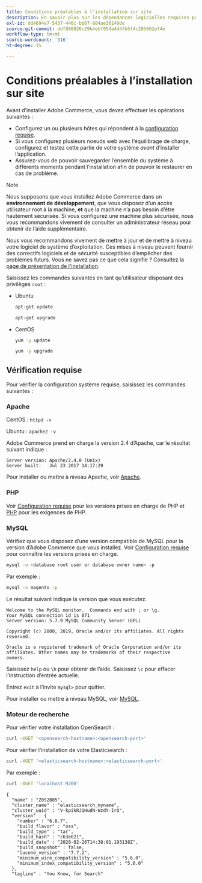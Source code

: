 ```yaml
---
title: Conditions préalables à l’installation sur site
description: En savoir plus sur les dépendances logicielles requises pour les installations sur site d’Adobe Commerce.
exl-id: dd4694e7-5437-440c-bb67-804ae36149de
source-git-commit: ddf988826c29b4ebf054a4d4fb5f4c285662ef4e
workflow-type: tm+mt
source-wordcount: '316'
ht-degree: 1%

---
```


# Conditions préalables à l’installation sur site

Avant d’installer Adobe Commerce, vous devez effectuer les opérations suivantes :

* Configurez un ou plusieurs hôtes qui répondent à la [ configuration requise](../system-requirements.md).
* Si vous configurez plusieurs noeuds web avec l’équilibrage de charge, configurez et testez cette partie de votre système _avant_ d’installer l’application.
* Assurez-vous de pouvoir sauvegarder l’ensemble du système à différents moments pendant l’installation afin de pouvoir le restaurer en cas de problème.

>[!NOTE]
>
>Nous supposons que vous installez Adobe Commerce dans un **environnement de développement**, que vous disposez d’un accès utilisateur root à la machine, **et** que la machine n’a pas besoin d’être hautement sécurisée. Si vous configurez une machine plus sécurisée, nous vous recommandons vivement de consulter un administrateur réseau pour obtenir de l’aide supplémentaire.

Nous vous recommandons vivement de mettre à jour et de mettre à niveau votre logiciel de système d’exploitation. Ces mises à niveau peuvent fournir des correctifs logiciels et de sécurité susceptibles d’empêcher des problèmes futurs. Vous ne savez pas ce que cela signifie ? Consultez la [page de présentation de l&#39;installation](../overview.md).

Saisissez les commandes suivantes en tant qu’utilisateur disposant des privilèges `root` :

* Ubuntu

  ```bash
  apt-get update
  ```

  ```bash
  apt-get upgrade
  ```

* CentOS

  ```bash
  yum -y update
  ```

  ```bash
  yum -y upgrade
  ```

## Vérification requise

Pour vérifier la configuration système requise, saisissez les commandes suivantes :

### Apache

CentOS : `httpd -v`

Ubuntu : `apache2 -v`

Adobe Commerce prend en charge la version 2.4 d’Apache, car le résultat suivant indique :

```terminal
Server version: Apache/2.4.0 (Unix)
Server built:   Jul 23 2017 14:17:29
```

Pour installer ou mettre à niveau Apache, voir [Apache](web-server/apache.md).

### PHP

Voir [Configuration requise](../system-requirements.md) pour les versions prises en charge de PHP et [PHP](../system-requirements.md#php-settings) pour les exigences de PHP.

### MySQL

Vérifiez que vous disposez d’une version compatible de MySQL pour la version d’Adobe Commerce que vous installez. Voir [Configuration requise](../system-requirements.md) pour connaître les versions prises en charge.

```bash
mysql -u <database root user or database owner name> -p
```

Par exemple :

```bash
mysql -u magento -p
```

Le résultat suivant indique la version que vous exécutez.

```terminal
Welcome to the MySQL monitor.  Commands end with ; or \g.
Your MySQL connection id is 871
Server version: 5.7.9 MySQL Community Server (GPL)

Copyright (c) 2000, 2019, Oracle and/or its affiliates. All rights reserved.

Oracle is a registered trademark of Oracle Corporation and/or its
affiliates. Other names may be trademarks of their respective
owners.
```

Saisissez `help` ou `\h` pour obtenir de l’aide. Saisissez `\c` pour effacer l’instruction d’entrée actuelle.

Entrez `exit` à l’invite `mysql>` pour quitter.

Pour installer ou mettre à niveau MySQL, voir [MySQL](database/mysql.md).

### Moteur de recherche

Pour vérifier votre installation OpenSearch :

```bash
curl -XGET '<opensearch-hostname>:<opensearch-port>'
```

Pour vérifier l’installation de votre Elasticsearch :

```bash
curl -XGET '<elasticsearch-hostname>:<elasticsearch-port>'
```

Par exemple :

```bash
curl -XGET 'localhost:9200'
```

```terminal
{
  "name" : "Z0S2B05",
  "cluster_name" : "elasticsearch_myname",
  "cluster_uuid" : "V-kpikRJQHudN-Wzdt-IrQ",
  "version" : {
    "number" : "6.8.7",
    "build_flavor" : "oss",
    "build_type" : "tar",
    "build_hash" : "c63e621",
    "build_date" : "2020-02-26T14:38:01.193138Z",
    "build_snapshot" : false,
    "lucene_version" : "7.7.2",
    "minimum_wire_compatibility_version" : "5.6.0",
    "minimum_index_compatibility_version" : "5.0.0"
  },
  "tagline" : "You Know, for Search"
```
